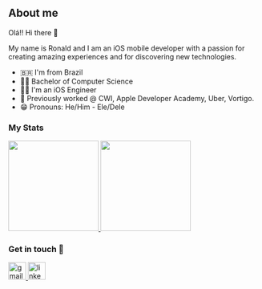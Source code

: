## About me

Olá!! Hi there 👋

My name is Ronald and I am an iOS mobile developer with a passion for creating amazing experiences and for discovering new technologies.

- 🇧🇷 I'm from Brazil
- 👨‍🎓 Bachelor of Computer Science
- 👨‍💻 I'm an iOS Engineer
- 💼 Previously worked @ CWI, Apple Developer Academy, Uber, Vortigo.
- 😁 Pronouns: He/Him - Ele/Dele

### My Stats

<div>
  <a href="https://github.com/RonaldMaciel">
    <img height="180em" src="https://github-readme-stats.vercel.app/api/top-langs/?username=RonaldMaciel&layout=compact&langs_count=7&theme=dark"/>
    <img height="180em" src="https://github-readme-stats.vercel.app/api?username=RonaldMaciel&show_icons=true&theme=dark&include_all_commits=true&count_private=true"/>
  </a>
</div>

### Get in touch 📩
<div>
  <a href="ronaldsmaciel2@outlook.com" target="_blank">
    <img src="https://img.shields.io/static/v1?message=Gmail&logo=gmail&label=&color=D14836&logoColor=white&labelColor=&style=for-the-badge" height="35" alt="gmail logo"  />
  </a>
  <a href="https://www.linkedin.com/in/ronaldsmaciel/" target="_blank">
    <img src="https://img.shields.io/badge/LinkedIn-0077B5?style=for-the-badge&logo=linkedin&logoColor=white" height="35" alt="linkedin logo"  />
  </a>
</div> 
